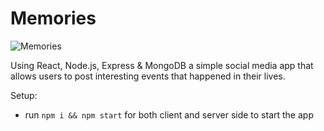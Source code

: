 # Memories

![Memories](https://i.ibb.co/Z8Y0CJv/Screenshot-2020-10-30-at-11-10-04.png)


Using React, Node.js, Express & MongoDB 
a simple social media app that allows users to post interesting events that happened in their lives.

Setup:
- run ```npm i && npm start``` for both client and server side to start the app

